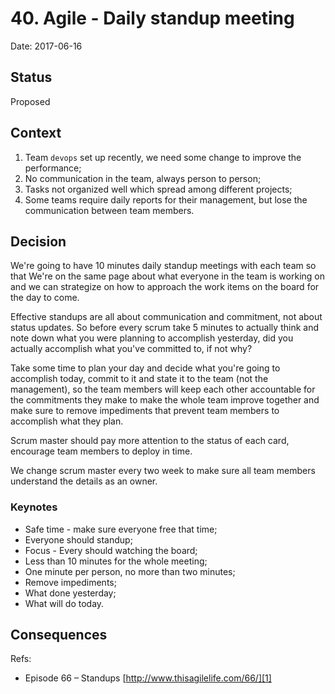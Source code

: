 # 40. Agile - Daily standup meeting

Date: 2017-06-16

## Status

Proposed

## Context

1. Team `devops` set up recently, we need some change to improve the performance;
2. No communication in the team, always person to person;
3. Tasks not organized well which spread among different projects;
4. Some teams require daily reports for their management, but lose the communication between team members.

## Decision

We're going to have 10 minutes daily standup meetings with each team so that We're on the same page about what everyone in the team is working on and we can strategize on how to approach the work items on the board for the day to come.

Effective standups are all about communication and commitment, not about status updates. So before every scrum take 5 minutes to actually think and note down what you were planning to accomplish yesterday, did you actually accomplish what you've committed to, if not why?

Take some time to plan your day and decide what you're going to accomplish today, commit to it and state it to the team (not the management), so the team members will keep each other accountable for the commitments they make to make the whole team improve together and make sure to remove impediments that prevent team members to accomplish what they plan.

Scrum master should pay more attention to the status of each card, encourage team members to deploy in time.

We change scrum master every two week to make sure all team members understand the details as an owner.

### Keynotes

* Safe time - make sure everyone free that time;
* Everyone should standup;
* Focus - Every should watching the board;
* Less than 10 minutes for the whole meeting;
* One minute per person, no more than two minutes;
* Remove impediments;
* What done yesterday;
* What will do today.

## Consequences

Refs:

* Episode 66 – Standups [http://www.thisagilelife.com/66/][1]

[1]:	http://www.thisagilelife.com/66/